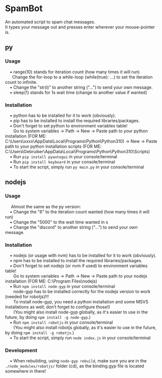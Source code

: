 # SpamBot
An automated script to spam chat messages.  
It types your message out and presses enter wherever your mouse-pointer is.
  
## py
### Usage  
&nbsp;&nbsp;&nbsp;&nbsp;&bull; range(10) stands for iteration count (how many times it will run)  
&nbsp;&nbsp;&nbsp;&nbsp;&nbsp;&nbsp;Change the for-loop to a while-loop (while(true): ...) to set the iteration count to infinite.  
&nbsp;&nbsp;&nbsp;&nbsp;&bull; Change the "str(i)" to another string ("...") to send your own message.  
&nbsp;&nbsp;&nbsp;&nbsp;&bull; sleep(1) stands for 1s wait time (change to another value if wanted)
### Installation  
&nbsp;&nbsp;&nbsp;&nbsp;&bull; python has to be installed for it to work (obviously).  
&nbsp;&nbsp;&nbsp;&nbsp;&bull; pip has to be installed to install the required libraries/packages.  
&nbsp;&nbsp;&nbsp;&nbsp;&bull; Don't forget to set python to environment variables table!  
&nbsp;&nbsp;&nbsp;&nbsp;&nbsp;&nbsp; Go to system variables -> Path -> New -> Paste path to your python installation (FOR ME: C:\Users\xxxx\AppData\Local\Programs\Python\Python310\) -> New -> Paste path to your python installation scripts (FOR ME: C:\Users\Gebruiker\AppData\Local\Programs\Python\Python310\Scripts\)  
&nbsp;&nbsp;&nbsp;&nbsp;&bull; Run ```pip install pyautogui``` in your console/terminal  
&nbsp;&nbsp;&nbsp;&nbsp;&bull; Run ```pip install keyboard``` in your console/terminal  
&nbsp;&nbsp;&nbsp;&nbsp;&bull; To start the script, simply run ```py main.py``` in your console/terminal  
  
## nodejs  
### Usage  
&nbsp;&nbsp;&nbsp;&nbsp; Almost the same as the py version:  
&nbsp;&nbsp;&nbsp;&nbsp;&bull; Change the "6" to the iteration count wanted (how many times it will run)  
&nbsp;&nbsp;&nbsp;&nbsp;&bull; Change the "5000" to the wait time wanted in s  
&nbsp;&nbsp;&nbsp;&nbsp;&bull; Change the "discord" to another string ("...") to send your own message.  
### Installation  
&nbsp;&nbsp;&nbsp;&nbsp;&bull; nodejs (or usage with nvm) has to be installed for it to work (obviously).  
&nbsp;&nbsp;&nbsp;&nbsp;&bull; npm has to be installed to install the required libraries/packages.  
&nbsp;&nbsp;&nbsp;&nbsp;&bull; Don't forget to set nodejs (or nvm if used) to environment variables table!  
&nbsp;&nbsp;&nbsp;&nbsp;&nbsp;&nbsp; Go to system variables -> Path -> New -> Paste path to your nodejs installation (FOR ME: C:\Program Files\nodejs)  
&nbsp;&nbsp;&nbsp;&nbsp;&bull; Run ```npm install node-gyp``` in your console/terminal  
&nbsp;&nbsp;&nbsp;&nbsp;&nbsp;&nbsp; node-gyp has to be installed correctly for the nodejs version to work (needed for robotjs)!!!  
&nbsp;&nbsp;&nbsp;&nbsp;&nbsp;&nbsp; To install node-gyp, you need a python installation and some MSVS installations as well; don't forget to configure those!)  
&nbsp;&nbsp;&nbsp;&nbsp;&nbsp;&nbsp; (You might also install node-gyp globally, as it's easier to use in the future, by doing ```npm install -g node-gyp```.)  
&nbsp;&nbsp;&nbsp;&nbsp;&bull; Run ```npm install robotjs``` in your console/terminal  
&nbsp;&nbsp;&nbsp;&nbsp;&nbsp;&nbsp; (You might also install robotjs globally, as it's easier to use in the future, by doing ```npm install -g robotjs```.)  
&nbsp;&nbsp;&nbsp;&nbsp;&bull; To start the script, simply run ```node index.js``` in your console/terminal  
### Development  
&nbsp;&nbsp;&nbsp;&nbsp;&bull; When rebuilding, using ```node-gyp rebuild```, make sure you are in the `./node_modules/robotjs/` folder (cd), as the binding.gyp file is located somewhere in there!  
